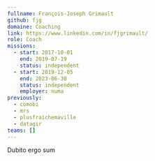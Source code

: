 ```yaml
---
fullname: François-Joseph Grimault
github: fjg
domaine: Coaching
link: https://www.linkedin.com/in/fjgrimault/
role: Coach
missions:
  - start: 2017-10-01
    end: 2019-07-19
    status: independent
  - start: 2019-12-05
    end: 2023-06-30
    status: independent
    employer: numa
previously:
  - comobi
  - mrs
  - plusfraichemaville
  - datagir
teams: []
---
```

Dubito ergo sum